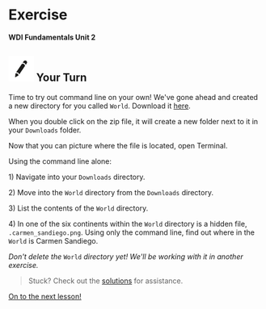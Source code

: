 # Exercise

**WDI Fundamentals Unit 2**

## ![Your Turn](../../.gitbook/assets/exercise%20%281%29.png) Your Turn

Time to try out command line on your own! We've gone ahead and created a new directory for you called `World`. Download it [here](http://generalassembly.github.io/prework/assets/activity/World.zip).

When you double click on the zip file, it will create a new folder next to it in your `Downloads` folder.

Now that you can picture where the file is located, open Terminal.

Using the command line alone:

1\) Navigate into your `Downloads` directory.

2\) Move into the `World` directory from the `Downloads` directory.

3\) List the contents of the `World` directory.

4\) In one of the six continents within the `World` directory is a hidden file, `.carmen_sandiego.png`. Using only the command line, find out where in the `World` is Carmen Sandiego.

_Don't delete the_ `World` _directory yet! We'll be working with it in another exercise._

> Stuck? Check out the [solutions](../../exercise-solutions.md#navigating-the-command-line) for assistance.

[On to the next lesson!](../controlling-files-with-command-line/)

